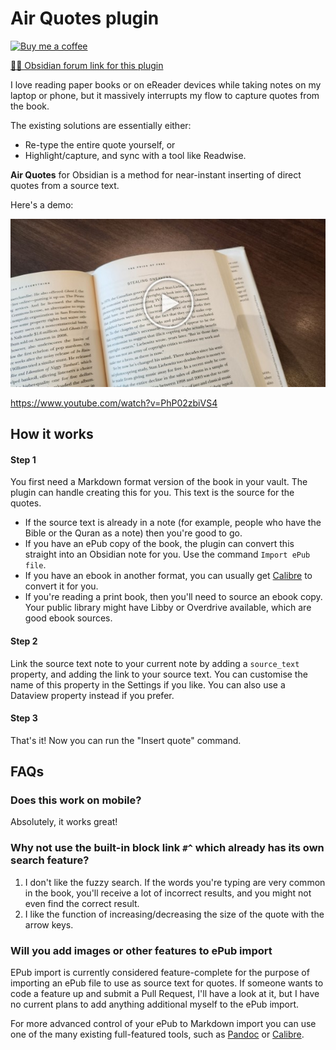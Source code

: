 # Air Quotes plugin

<a href="https://ko-fi.com/alan_" target="_blank"><img src="https://cdn.buymeacoffee.com/buttons/v2/default-yellow.png" alt="Buy me a coffee" style="width:190px"></a>

[📝💬 Obsidian forum link for this plugin](https://forum.obsidian.md/t/68421)

I love reading paper books or on eReader devices while taking notes on my laptop or phone, but it massively interrupts my flow to capture quotes from the book.

The existing solutions are essentially either:

- Re-type the entire quote yourself, or 
- Highlight/capture, and sync with a tool like Readwise.

**Air Quotes** for Obsidian is a method for near-instant inserting of direct quotes from a source text.

Here's a demo:

[![](img/video-demo.jpg)](https://www.youtube.com/watch?v=PhP02zbiVS4)

https://www.youtube.com/watch?v=PhP02zbiVS4

## How it works

#### Step 1

You first need a Markdown format version of the book in your vault. The plugin can handle creating this for you. This text is the source for the quotes.

- If the source text is already in a note (for example, people who have the Bible or the Quran as a note) then you're good to go.
- If you have an ePub copy of the book, the plugin can convert this straight into an Obsidian note for you. Use the command `Import ePub file`.
- If you have an ebook in another format, you can usually get [Calibre](https://calibre-ebook.com/) to convert it for you. 
- If you're reading a print book, then you'll need to source an ebook copy. Your public library might have Libby or Overdrive available, which are good ebook sources.

#### Step 2

Link the source text note to your current note by adding a `source_text` property, and adding the link to your source text. You can customise the name of this property in the Settings if you like.  You can also use a Dataview property instead if you prefer.

#### Step 3

That's it! Now you can run the "Insert quote" command.

## FAQs

### Does this work on mobile?

Absolutely, it works great!

### Why not use the built-in block link `#^` which already has its own search feature?

1. I don't like the fuzzy search. If the words you're typing are very common in the book,
you'll receive a lot of incorrect results, and you might not even find the correct result.
2. I like the function of increasing/decreasing the size of the quote with the arrow keys.

### Will you add images or other features to ePub import

EPub import is currently considered feature-complete for the purpose of importing an ePub file to use as source text for quotes. If someone wants to code a feature up and submit a Pull Request, I'll have a look at it, but I have no current plans to add anything additional myself to the ePub import.

For more advanced control of your ePub to Markdown import you can use one of the many existing full-featured tools, such as [Pandoc](https://pandoc.org/) or [Calibre](https://calibre-ebook.com/).
